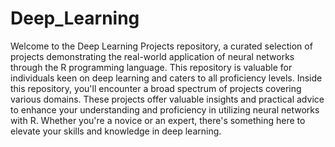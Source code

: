 # Deep_Learning

Welcome to the Deep Learning Projects repository, a curated selection of projects demonstrating the real-world application of neural networks through the R programming language. This repository is valuable for individuals keen on deep learning and caters to all proficiency levels. Inside this repository, you'll encounter a broad spectrum of projects covering various domains. These projects offer valuable insights and practical advice to enhance your understanding and proficiency in utilizing neural networks with R. Whether you're a novice or an expert, there's something here to elevate your skills and knowledge in deep learning.
